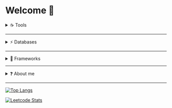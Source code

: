  # Welcome 👋

<details>
  <summary>☕ Tools</summary>
  
  
  [![git](https://badgen.net/badge/icon/git?icon=git&label&scale=1.5)](https://git-scm.com)
</details>

--- 

<details>
  <summary>⚡ Databases</summary>
</details>

---

<details>
  <summary>🔨 Frameworks</summary>
</details>

---

<details>
  <summary>❓ About me</summary>
  
I'm a freelance full-stack developer based in Spain. I primarily work with Java, Javascript, Groovy, HTML, CSS, SQL and others daily. But I have experience with languages like Typescript, PHP, Python and NoSQL databases like MongoDB. I also do work and have knowledge of agile methodologies like Scrum.

Currently, I'm getting more involved in the development of plugins for Atlassian products, mostly Jira and Confluence, both server and cloud. Besides, I like spending some time working on my projects, learning new technologies or improving my skills.
</details>

---



 [![Top Langs](https://github-readme-stats.vercel.app/api/top-langs/?username=jaxp42&layout=compact&theme=synthwave)](https://github.com/jaxp42/github-readme-stats)

 
 
 [![Leetcode Stats](https://leetcard.jacoblin.cool/jaxp42)](https://leetcode.com/jaxp42)





<!--
**jaxp42/jaxp42** is a ✨ _special_ ✨ repository because its `README.md` (this file) appears on your GitHub profile.

Here are some ideas to get you started:

- 🔭 I’m currently working on ...
- 🌱 I’m currently learning ...
- 👯 I’m looking to collaborate on ...
- 🤔 I’m looking for help with ...
- 💬 Ask me about ...
- 📫 How to reach me: ...
- 😄 Pronouns: ...
- ⚡ Fun fact: ...
-->
